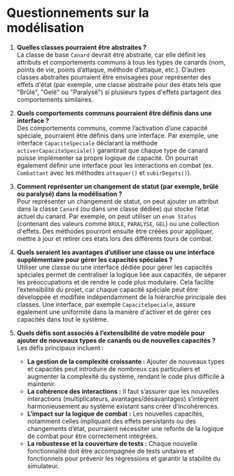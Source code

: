 # Questionnements sur la modélisation

1. **Quelles classes pourraient être abstraites ?**  
   La classe de base `Canard` devrait être abstraite, car elle définit les attributs et comportements communs à tous les types de canards (nom, points de vie, points d’attaque, méthode d’attaque, etc.). D’autres classes abstraites pourraient être envisagées pour représenter des effets d'état (par exemple, une classe abstraite pour des états tels que "Brûlé", "Gelé" ou "Paralysé") si plusieurs types d'effets partagent des comportements similaires.

2. **Quels comportements communs pourraient être définis dans une interface ?**  
   Des comportements communs, comme l’activation d’une capacité spéciale, pourraient être définis dans une interface. Par exemple, une interface `CapaciteSpeciale` déclarant la méthode `activerCapaciteSpeciale()` garantirait que chaque type de canard puisse implémenter sa propre logique de capacité. On pourrait également définir une interface pour les interactions en combat (ex. `Combattant` avec les méthodes `attaquer()` et `subirDegats()`).

3. **Comment représenter un changement de statut (par exemple, brûlé ou paralysé) dans la modélisation ?**  
   Pour représenter un changement de statut, on peut ajouter un attribut dans la classe `Canard` (ou dans une classe dédiée) qui stocke l’état actuel du canard. Par exemple, on peut utiliser un `enum Status` (contenant des valeurs comme `BRULE`, `PARALYSE`, `GEL`) ou une collection d'effets. Des méthodes pourront ensuite être créées pour appliquer, mettre à jour et retirer ces états lors des différents tours de combat.

4. **Quels seraient les avantages d’utiliser une classe ou une interface supplémentaire pour gérer les capacités spéciales ?**  
   Utiliser une classe ou une interface dédiée pour gérer les capacités spéciales permet de centraliser la logique liée aux capacités, de séparer les préoccupations et de rendre le code plus modulaire. Cela facilite l’extensibilité du projet, car chaque capacité spéciale peut être développée et modifiée indépendamment de la hiérarchie principale des classes. Une interface, par exemple `CapaciteSpeciale`, assure également une uniformité dans la manière d'activer et de gérer ces capacités dans tout le système.

5. **Quels défis sont associés à l’extensibilité de votre modèle pour ajouter de nouveaux types de canards ou de nouvelles capacités ?**  
   Les défis principaux incluent :  
   - **La gestion de la complexité croissante :** Ajouter de nouveaux types et capacités peut introduire de nombreux cas particuliers et augmenter la complexité du système, rendant le code plus difficile à maintenir.  
   - **La cohérence des interactions :** Il faut s’assurer que les nouvelles interactions (multiplicateurs, avantages/désavantages) s’intègrent harmonieusement au système existant sans créer d’incohérences.  
   - **L’impact sur la logique de combat :** Les nouvelles capacités, notamment celles impliquant des effets persistants ou des changements d’état, pourraient nécessiter une refonte de la logique de combat pour être correctement intégrées.  
   - **La robustesse et la couverture de tests :** Chaque nouvelle fonctionnalité doit être accompagnée de tests unitaires et fonctionnels pour prévenir les régressions et garantir la stabilité du simulateur.
